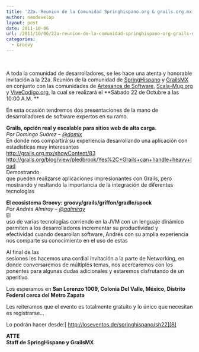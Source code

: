 ```yaml
---
title: '22a. Reunion de la Comunidad Springhispano.org & grails.org.mx – #sh22'
author: neodevelop
layout: post
date: 2011-10-06
url: /2011/10/06/22a-reunion-de-la-comunidad-springhispano-org-grails-org-mx-sh22/
categories:
  - Groovy
---
```

&nbsp;

A toda la comunidad de desarrolladores, se les hace una atenta y honorable invitaci&oacute;n a la 22a. Reuni&oacute;n de la comunidad de [SpringHispano][1] y [GrailsMX][2] en conjunto con las comunidades de [Artesanos de Software][3], [Scala-Mug.org][4] y [ViveCodigo.org][5], la cual se realizar&aacute; el **S&aacute;bado 22 de Octubre a las 10:00 A.M. **

En esta ocasi&oacute;n tendremos dos presentaciones de la mano de desarrolladores de software expertos en su ramo.

**Grails, opci&oacute;n real y escalable para sitios web de alta carga.**  
*Por Domingo Su&aacute;rez &#8211; [@domix][6]*  
En donde nos compartir&aacute; su experiencia desarrollando una aplicaci&oacute;n con estad&iacute;sticas muy interesantes  
http://grails.org.mx/showContent/83  
http://grails.org/blog/view/pledbrook/Yes%2C+Grails+can+handle+heavy+load  
Demostrando  
que pueden realizarse aplicaciones impresionantes con Grails, pero  
mostrando y resltando la importancia de la integraci&oacute;n de diferentes  
tecnolog&iacute;as

**El ecosistema Groovy: groovy/grails/griffon/gradle/spock**  
*Por Andr&eacute;s Almiray &#8211; [@aalmiray][7]*  
El  
uso de varias tecnolog&iacute;as corriendo en la JVM con un lenguaje din&aacute;mico  
permiten a los desarrolladores incrementar su productividad y  
efectividad cuando desarollan software, Andr&eacute;s con su amplia experiencia  
nos comparte su conocimiento en el uso de estas

Al final de las  
sesiones les hacemos una cordial invitaci&oacute;n a la parte de Networking, en  
donde conversaremos de m&uacute;ltiples temas, nos acercaremos con los  
ponentes para algunas dudas adicionales y estaremos disfrutando de un  
aperitivo.

Los esperamos en **San Lorenzo 1009, Colonia Del Valle, M&eacute;xico, Distrito Federal cerca del Metro Zapata**

Les reiteramos que el evento es totalmente gratuito y lo &uacute;nico que necesitan es registrarse&#8230;

Lo podr&aacute;n hacer desde:[&nbsp;http://loseventos.de/springhispano/sh22][8]

<div>
  <strong>ATTE</strong><br /><strong>Staff de SpringHispano y GrailsMX</strong>
</div>

&nbsp;

 [1]: http://springhispano.org
 [2]: ../
 [3]: http://artesanos.de/
 [4]: http://scala-mug.org/
 [5]: http://vivecodigo.org/
 [6]: http://twitter.com/domix
 [7]: http://twitter.com/aalmiray
 [8]: http://loseventos.de/springhispano/sh22